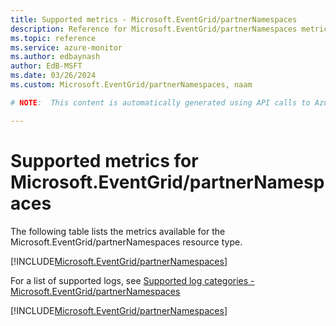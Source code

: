 ```yaml
---
title: Supported metrics - Microsoft.EventGrid/partnerNamespaces
description: Reference for Microsoft.EventGrid/partnerNamespaces metrics in Azure Monitor.
ms.topic: reference
ms.service: azure-monitor
ms.author: edbaynash
author: EdB-MSFT
ms.date: 03/26/2024
ms.custom: Microsoft.EventGrid/partnerNamespaces, naam

# NOTE:  This content is automatically generated using API calls to Azure. Any edits made on these files will be overwritten in the next run of the script. 

---
```


  
# Supported metrics for Microsoft.EventGrid/partnerNamespaces
  
The following table lists the metrics available for the Microsoft.EventGrid/partnerNamespaces resource type.  
  
  
[!INCLUDE[Microsoft.EventGrid/partnerNamespaces](./includes/metrics-headings-include.md)]  
  
  
  
For a list of supported logs, see [Supported log categories - Microsoft.EventGrid/partnerNamespaces](../supported-logs/microsoft-eventgrid-partnernamespaces-logs.md)  
  
 

[!INCLUDE[Microsoft.EventGrid/partnerNamespaces](./includes/microsoft-eventgrid-partnernamespaces-metrics-include.md)]
